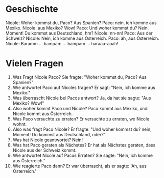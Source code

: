 # Geschischte

Nicole: Woher kommst du, Paco? Aus Spanien?
Paco: nein, ich komme aus Mexiko.
Nicole: aus Mexiko? Wow!
Paco: Und woher kommst du? Nein, Moment! Du kommst aus Deutschland, hm?
Nicole: nn-nn!
Paco: Aus der Schweiz?
Nicole: Nein, ich komme aus Österreich.
Paco: ah, aus Österreich.
Nicole: Baramm … bampam … bampam … baraaa-aaah!

# Vielen Fragen

1. Was Fragt Nicole Paco? Sie fragte: "Woher kommst du, Paco? Aus Spanien?"
2. Wie antwortet Paco auf Nicoles fragen? Er sagt: "Nein, ich komme aus Mexiko."
3. Was überrascht Nicole bei Pacos antwort? Ja, da hat sie sagte: "Aus Mexiko? Wow!"
4. Also woher kommt Paco und Nicole? Paco kommt aus Mexiko, und Nicole kommt aus Österreich.
5. Was Paco versuchte zu erraten? Er versuchte zu erraten, wo Nicole wohnt.
6. Also was fragt Paco Nicole? Er fragte: "Und woher kommst du? nein, Moment! Du kommst aus Deutschland, oder?"
7. Was hat Nicole geantwortet? Nein!
8. Was hat Paco geraten als Nächstes? Er hat als Nächstes geraten, dass Nicole aus der Schweiz kommt.
9. Wie antwortet Nicole auf Pacos Erraten? Sie sagte: "Nein, ich komme aus Österreich."
10. Wie reagierte Paco dann? Er war überrascht, als er sagte: 'Ah, aus Österreich.'
